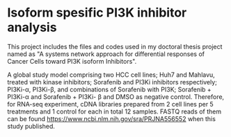 # Isoform spesific PI3K inhibitor analysis
This project includes the files and codes used in my doctoral thesis project named as "A systems network approach for differential responses of Cancer Cells toward PI3K isoform Inhibitors". 

A global study model comprising two HCC cell lines; Huh7 and Mahlavu, treated with kinase inhibitors; Sorafenib and PI3Ki inhibitors respectively; PI3Ki-α, PI3Ki-β, and combinations of Sorafenib with PI3K; Sorafenib + PI3Ki-α and Sorafenib + PI3Ki- β and DMSO as negative control. Therefore, for RNA-seq experiment, cDNA libraries prepared from 2 cell lines per 5 treatments and 1 control for each in total 12 samples.  FASTQ reads of them can be found https://www.ncbi.nlm.nih.gov/sra/PRJNA556552 when this study published. 
